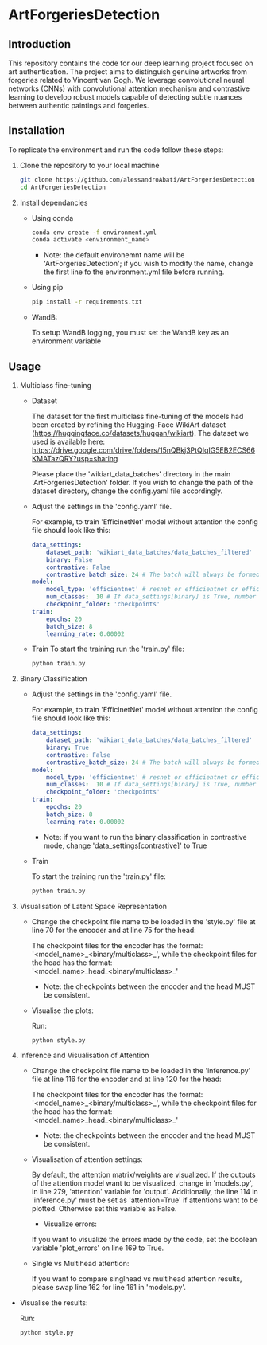 # ArtForgeriesDetection

## Introduction
This repository contains the code for our deep learning project focused on art authentication. The project aims to distinguish genuine artworks from forgeries related to Vincent van Gogh. We leverage convolutional neural networks (CNNs) with convolutional attention mechanism and contrastive learning to develop robust models capable of detecting subtle nuances between authentic paintings and forgeries.

## Installation
To replicate the environment and run the code follow these steps:

1. Clone the repository to your local machine 

    ```bash
    git clone https://github.com/alessandroAbati/ArtForgeriesDetection
    cd ArtForgeriesDetection
    ```

2. Install dependancies

    - Using conda
        ```bash
        conda env create -f environment.yml
        conda activate <environment_name>
        ```
        * Note: the default environemnt name will be 'ArtForgeriesDetection'; if you wish to modify the name, change the first line fo the environment.yml file before running.

    - Using pip
        ```bash
        pip install -r requirements.txt
      
    - WandB:
   
         To setup WandB logging, you must set the WandB key as an environment variable

## Usage

1. Multiclass fine-tuning

    - Dataset

        The dataset for the first multiclass fine-tuning of the models had been created by refining the Hugging-Face WikiArt dataset (https://huggingface.co/datasets/huggan/wikiart). The dataset we used is available here:
        https://drive.google.com/drive/folders/15nQBkj3PtQIqIG5EB2ECS66KMATazQRY?usp=sharing

        Please place the 'wikiart_data_batches' directory in the main 'ArtForgeriesDetection' folder. If you wish to change the path of the dataset directory, change the config.yaml file accordingly.

    - Adjust the settings in the 'config.yaml' file. 

        For example, to train 'EfficinetNet' model without attention the config file should look like this:
        ```yaml
        data_settings:
            dataset_path: 'wikiart_data_batches/data_batches_filtered'
            binary: False
            contrastive: False
            contrastive_batch_size: 24 # The batch will always be formed by 1 anchor, 3 positives, (batch_size-4) negatives
        model:
            model_type: 'efficientnet' # resnet or efficientnet or efficientnetAttention
            num_classes:  10 # If data_settings[binary] is True, number of classes will be always 2
            checkpoint_folder: 'checkpoints'
        train:
            epochs: 20
            batch_size: 8
            learning_rate: 0.00002
        ```

    - Train
        To start the training run the 'train.py' file:
        ```bash
        python train.py
        ```

2. Binary Classification

    - Adjust the settings in the 'config.yaml' file.

        For example, to train 'EfficinetNet' model without attention the config file should look like this:
        ```yaml
        data_settings:
            dataset_path: 'wikiart_data_batches/data_batches_filtered'
            binary: True
            contrastive: False
            contrastive_batch_size: 24 # The batch will always be formed by 1 anchor, 3 positives, (batch_size-4) negatives
        model:
            model_type: 'efficientnet' # resnet or efficientnet or efficientnetAttention
            num_classes:  10 # If data_settings[binary] is True, number of classes will be always 2
            checkpoint_folder: 'checkpoints'
        train:
            epochs: 20
            batch_size: 8
            learning_rate: 0.00002
        ```

        * Note: if you want to run the binary classification in contrastive mode, change 'data_settings[contrastive]' to True

    - Train

        To start the training run the 'train.py' file:
        ```bash
        python train.py
        ```

3. Visualisation of Latent Space Representation

    - Change the checkpoint file name to be loaded in the 'style.py' file at line 70 for the encoder and at line 75 for the head:

        The checkpoint files for the encoder has the format: '<model_name>\_<binary/multiclass>\_', while the checkpoint files for the head has the format: '<model_name>\_head\_<binary/multiclass>\_'
        * Note: the checkpoints between the encoder and the head MUST be consistent.

    - Visualise the plots:

        Run:
        ```bash
        python style.py
        ```

4. Inference and Visualisation of Attention

    - Change the checkpoint file name to be loaded in the 'inference.py' file at line 116 for the encoder and at line 120 for the head:

        The checkpoint files for the encoder has the format: '<model_name>\_<binary/multiclass>\_', while the checkpoint files for the head has the format: '<model_name>\_head\_<binary/multiclass>\_'
        * Note: the checkpoints between the encoder and the head MUST be consistent.

    - Visualisation of attention settings:
      
      By default, the attention matrix/weights are visualized. If the outputs of the attention model want to be visualized, change in 'models.py', in line 279, 'attention' variable for 'output'.
      Additionally, the line 114 in 'inference.py' must be set as 'attention=True' if attentions want to be plotted. Otherwise set this variable as False.

      - Visualize errors:
      
      If you want to visualize the errors made by the code, set the boolean variable 'plot_errors' on line 169 to True.

    - Single vs Multihead attention:
   
      If you want to compare singlhead vs multihead attention results, please swap line 162 for line 161 in 'models.py'.
  - Visualise the results:

      Run:
      ```bash
      python style.py
      ```